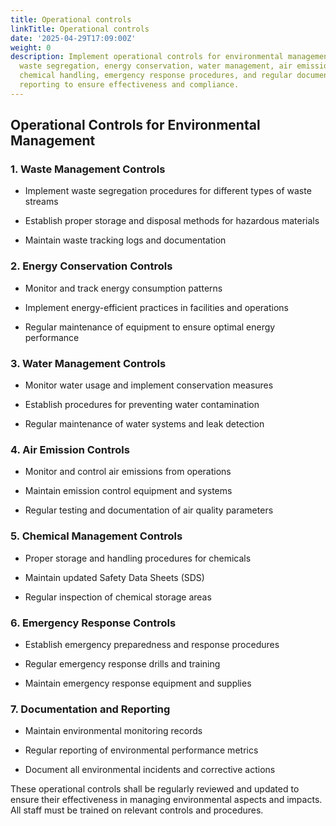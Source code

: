 ```yaml
---
title: Operational controls
linkTitle: Operational controls
date: '2025-04-29T17:09:00Z'
weight: 0
description: Implement operational controls for environmental management, including
  waste segregation, energy conservation, water management, air emission control,
  chemical handling, emergency response procedures, and regular documentation and
  reporting to ensure effectiveness and compliance.
---
```



## Operational Controls for Environmental Management

### 1. Waste Management Controls

- Implement waste segregation procedures for different types of waste streams

- Establish proper storage and disposal methods for hazardous materials

- Maintain waste tracking logs and documentation

### 2. Energy Conservation Controls

- Monitor and track energy consumption patterns

- Implement energy-efficient practices in facilities and operations

- Regular maintenance of equipment to ensure optimal energy performance

### 3. Water Management Controls

- Monitor water usage and implement conservation measures

- Establish procedures for preventing water contamination

- Regular maintenance of water systems and leak detection

### 4. Air Emission Controls

- Monitor and control air emissions from operations

- Maintain emission control equipment and systems

- Regular testing and documentation of air quality parameters

### 5. Chemical Management Controls

- Proper storage and handling procedures for chemicals

- Maintain updated Safety Data Sheets (SDS)

- Regular inspection of chemical storage areas

### 6. Emergency Response Controls

- Establish emergency preparedness and response procedures

- Regular emergency response drills and training

- Maintain emergency response equipment and supplies

### 7. Documentation and Reporting

- Maintain environmental monitoring records

- Regular reporting of environmental performance metrics

- Document all environmental incidents and corrective actions

These operational controls shall be regularly reviewed and updated to ensure their effectiveness in managing environmental aspects and impacts. All staff must be trained on relevant controls and procedures.